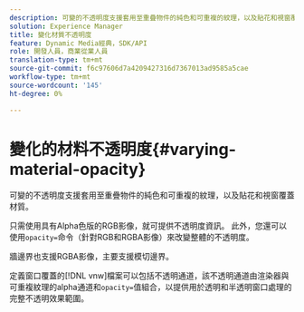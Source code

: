```yaml
---
description: 可變的不透明度支援套用至重疊物件的純色和可重複的紋理，以及貼花和視窗覆蓋材質。
solution: Experience Manager
title: 變化材質不透明度
feature: Dynamic Media經典，SDK/API
role: 開發人員，商業從業人員
translation-type: tm+mt
source-git-commit: f6c97606d7a4209427316d7367013ad9585a5cae
workflow-type: tm+mt
source-wordcount: '145'
ht-degree: 0%

---
```



# 變化的材料不透明度{#varying-material-opacity}

可變的不透明度支援套用至重疊物件的純色和可重複的紋理，以及貼花和視窗覆蓋材質。

只需使用具有Alpha色版的RGB影像，就可提供不透明度資訊。 此外，您還可以使用`opacity=`命令（針對RGB和RGBA影像）來改變整體的不透明度。

牆邊界也支援RGBA影像，主要支援模切邊界。

定義窗口覆蓋的[!DNL vnw]檔案可以包括不透明通道，該不透明通道由渲染器與可重複紋理的alpha通道和`opacity=`值組合，以提供用於透明和半透明窗口處理的完整不透明效果範圍。
